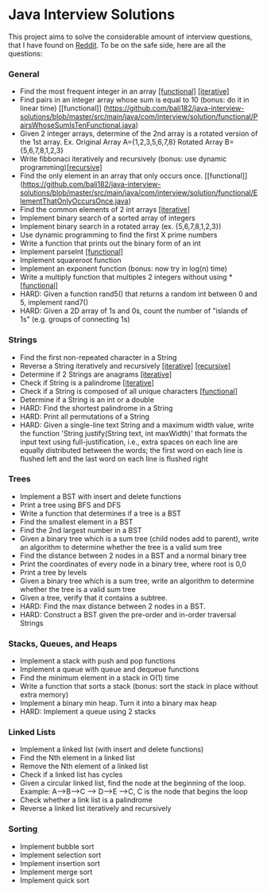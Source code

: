 # Java Interview Solutions
This project aims to solve the considerable amount of interview questions, that I have found on [Reddit](http://www.reddit.com/r/cscareerquestions/comments/20ahfq/heres_a_pretty_big_list_of_programming_interview/).
To be on the safe side, here are all the questions:

### General
* Find the most frequent integer in an array [[functional]](https://github.com/bali182/java-interview-solutions/blob/master/src/main/java/com/interview/solution/functional/MostFrequentIntegerInArrayFunctional.java) [[iterative]](https://github.com/bali182/java-interview-solutions/blob/master/src/main/java/com/interview/solution/iterative/MostFrequentIntegerInArrayIterative.java)
* Find pairs in an integer array whose sum is equal to 10 (bonus: do it in linear time) [[functional]] (https://github.com/bali182/java-interview-solutions/blob/master/src/main/java/com/interview/solution/functional/PairsWhoseSumIsTenFunctional.java)
* Given 2 integer arrays, determine of the 2nd array is a rotated version of the 1st array. Ex. Original Array A={1,2,3,5,6,7,8} Rotated Array B={5,6,7,8,1,2,3}
* Write fibbonaci iteratively and recursively (bonus: use dynamic programming)[[recursive]](https://github.com/bali182/java-interview-solutions/blob/master/src/main/java/com/interview/solution/recursive/FibonacciRecursive.java)
* Find the only element in an array that only occurs once. [[functional]] (https://github.com/bali182/java-interview-solutions/blob/master/src/main/java/com/interview/solution/functional/ElementThatOnlyOccursOnce.java)
* Find the common elements of 2 int arrays [[iterative]](https://github.com/bali182/java-interview-solutions/blob/master/src/main/java/com/interview/solution/iterative/CommonElementsOfTwoArraysIterative.java)
* Implement binary search of a sorted array of integers
* Implement binary search in a rotated array (ex. {5,6,7,8,1,2,3})
* Use dynamic programming to find the first X prime numbers
* Write a function that prints out the binary form of an int
* Implement parseInt [[functional]](https://github.com/bali182/java-interview-solutions/blob/master/src/main/java/com/interview/solution/functional/ParseIntFunctional.java)
* Implement squareroot function
* Implement an exponent function (bonus: now try in log(n) time)
* Write a multiply function that multiples 2 integers without using * [[functional]](https://github.com/bali182/java-interview-solutions/blob/master/src/main/java/com/interview/solution/functional/MultiplyWithoutOperatorFunctional.java)
* HARD: Given a function rand5() that returns a random int between 0 and 5, implement rand7()
* HARD: Given a 2D array of 1s and 0s, count the number of "islands of 1s" (e.g. groups of connecting 1s)

### Strings
* Find the first non-repeated character in a String
* Reverse a String iteratively and recursively [[iterative]](https://github.com/bali182/java-interview-solutions/blob/master/src/main/java/com/interview/solution/iterative/ReverseStringIterative.java) [[recursive]](https://github.com/bali182/java-interview-solutions/blob/master/src/main/java/com/interview/solution/recursive/ReverseStringRecursive.java)
* Determine if 2 Strings are anagrams [[iterative]](https://github.com/bali182/java-interview-solutions/blob/master/src/main/java/com/interview/solution/iterative/CheckIfTwoStringsAreAnagramsIterative.java)
* Check if String is a palindrome [[iterative]](https://github.com/bali182/java-interview-solutions/blob/master/src/main/java/com/interview/solution/iterative/CheckIfPalindromeIterative.java)
* Check if a String is composed of all unique characters [[functional]](https://github.com/bali182/java-interview-solutions/blob/master/src/main/java/com/interview/solution/functional/CheckIfStringHasUniqueCharsFunctional.java)
* Determine if a String is an int or a double
* HARD: Find the shortest palindrome in a String
* HARD: Print all permutations of a String
* HARD: Given a single-line text String and a maximum width value, write the function 'String justify(String text, int maxWidth)' that formats the input text using full-justification, i.e., extra spaces on each line are equally distributed between the words; the first word on each line is flushed left and the last word on each line is flushed right

### Trees
* Implement a BST with insert and delete functions
* Print a tree using BFS and DFS
* Write a function that determines if a tree is a BST
* Find the smallest element in a BST
* Find the 2nd largest number in a BST
* Given a binary tree which is a sum tree (child nodes add to parent), write an algorithm to determine whether the tree is a valid sum tree
* Find the distance between 2 nodes in a BST and a normal binary tree
* Print the coordinates of every node in a binary tree, where root is 0,0
* Print a tree by levels
* Given a binary tree which is a sum tree, write an algorithm to determine whether the tree is a valid sum tree
* Given a tree, verify that it contains a subtree.
* HARD: Find the max distance between 2 nodes in a BST.
* HARD: Construct a BST given the pre-order and in-order traversal Strings

### Stacks, Queues, and Heaps
* Implement a stack with push and pop functions
* Implement a queue with queue and dequeue functions
* Find the minimum element in a stack in O(1) time
* Write a function that sorts a stack (bonus: sort the stack in place without extra memory)
* Implement a binary min heap. Turn it into a binary max heap
* HARD: Implement a queue using 2 stacks

### Linked Lists
* Implement a linked list (with insert and delete functions)
* Find the Nth element in a linked list
* Remove the Nth element of a linked list
* Check if a linked list has cycles
* Given a circular linked list, find the node at the beginning of the loop. Example: A-->B-->C --> D-->E -->C, C is the node that begins the loop
* Check whether a link list is a palindrome
* Reverse a linked list iteratively and recursively

### Sorting
* Implement bubble sort
* Implement selection sort
* Implement insertion sort
* Implement merge sort
* Implement quick sort